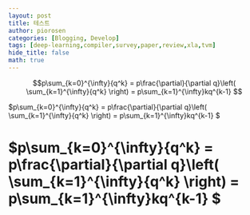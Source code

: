 ```yaml
---
layout: post
title: 테스트
author: piorosen
categories: [Blogging, Develop]
tags: [deep-learning,compiler,survey,paper,review,xla,tvm]
hide_title: false
math: true
---
```



```math
p\sum_{k=0}^{\infty}{q^k} = p\frac{\partial}{\partial q}\left( \sum_{k=1}^{\infty}{q^k} \right) = p\sum_{k=1}^{\infty}kq^{k-1} 

```

$p\sum_{k=0}^{\infty}{q^k} = p\frac{\partial}{\partial q}\left( \sum_{k=1}^{\infty}{q^k} \right) = p\sum_{k=1}^{\infty}kq^{k-1} $

# $p\sum_{k=0}^{\infty}{q^k} = p\frac{\partial}{\partial q}\left( \sum_{k=1}^{\infty}{q^k} \right) = p\sum_{k=1}^{\infty}kq^{k-1} $
